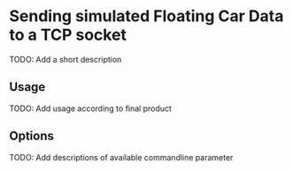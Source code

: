 # Sending simulated Floating Car Data to a TCP socket

TODO: Add a short description

## Usage

TODO: Add usage according to final product

## Options

TODO: Add descriptions of available commandline parameter